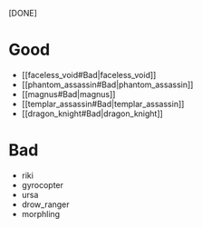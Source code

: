 [DONE]
# Good
- [[faceless_void#Bad|faceless_void]]
- [[phantom_assassin#Bad|phantom_assassin]]
- [[magnus#Bad|magnus]]
- [[templar_assassin#Bad|templar_assassin]]
- [[dragon_knight#Bad|dragon_knight]]
# Bad
- riki
- gyrocopter
- ursa
- drow_ranger
- morphling